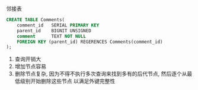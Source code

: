 邻接表
```sql
CREATE TABLE Comments(
    comment_id   SERIAL PRIMARY KEY
    parent_id    BIGNIT UNSIGNED
    comment      TEXT NOT NULL
    FOREIGN KEY (parent_id) REGERENCES Comments(comment_id)
);

```
1. 查询开销大
2. 增加节点容易
3. 删除节点复杂, 因为不得不执行多次查询来找到多有的后代节点, 然后逐个从最低级别开始删除这些节点 以满足外键完整性